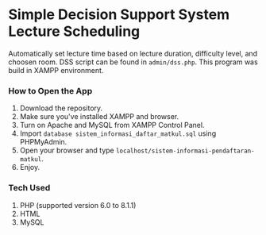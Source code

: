 # Simple Decision Support System Lecture Scheduling

Automatically set lecture time based on lecture duration, difficulty level, and choosen room. DSS script can be found in `admin/dss.php`. This program was build in XAMPP environment.

### How to Open the App
1. Download the repository.
2. Make sure you've installed XAMPP and browser.
3. Turn on Apache and MySQL from XAMPP Control Panel.
4. Import `database sistem_informasi_daftar_matkul.sql` using PHPMyAdmin.
5. Open your browser and type `localhost/sistem-informasi-pendaftaran-matkul`.
6. Enjoy.

### Tech Used
1. PHP (supported version 6.0 to 8.1.1)
2. HTML
3. MySQL